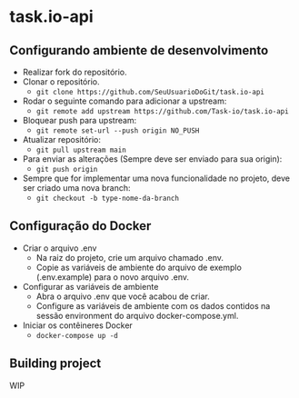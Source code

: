 # task.io-api

## Configurando ambiente de desenvolvimento
- Realizar fork do repositório.
- Clonar o repositório.
    - `git clone https://github.com/SeuUsuarioDoGit/task.io-api`
- Rodar o seguinte comando para adicionar a upstream:
    - `git remote add upstream https://github.com/Task-io/task.io-api`
- Bloquear push para upstream:
    - `git remote set-url --push origin NO_PUSH`
- Atualizar repositório:
    - `git pull upstream main`
- Para enviar as alterações (Sempre deve ser enviado para sua origin):
    - `git push origin`
- Sempre que for implementar uma nova funcionalidade no projeto, deve ser criado uma nova branch:
    - `git checkout -b type-nome-da-branch`

## Configuração do Docker
- Criar o arquivo .env
    - Na raiz do projeto, crie um arquivo chamado .env.
    - Copie as variáveis de ambiente do arquivo de exemplo (.env.example) para o novo arquivo .env.
 - Configurar as variáveis de ambiente
    - Abra o arquivo .env que você acabou de criar.
    - Configure as variáveis de ambiente com os dados contidos na sessão environment do arquivo docker-compose.yml.
 - Iniciar os contêineres Docker
    - `docker-compose up -d`

## Building project
WIP
